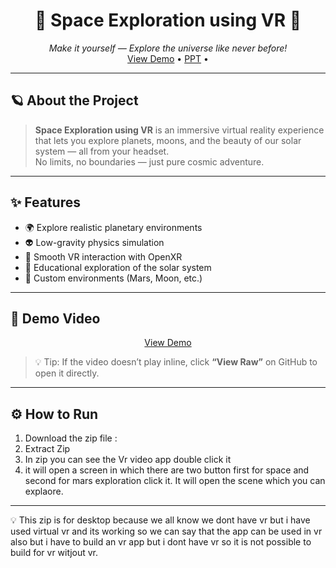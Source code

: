 <!-- PROJECT LOGO -->
<h1 align="center">🚀 Space Exploration using VR 🌌</h1>

<p align="center">
  <em>Make it yourself — Explore the universe like never before!</em>
  <br>
  <a href="https://github.com/HKgaminghub/Space-exploration-using-vr/blob/main/demo.mp4">View Demo</a> •
  <a href="">PPT</a> •
</p>

---

## 🪐 About the Project

> **Space Exploration using VR** is an immersive virtual reality experience that lets you explore planets, moons, and the beauty of our solar system — all from your headset.  
> No limits, no boundaries — just pure cosmic adventure.

---

## ✨ Features

- 🌍 Explore realistic planetary environments  
- 👽 Low-gravity physics simulation  
- 🚀 Smooth VR interaction with OpenXR  
- 🔭 Educational exploration of the solar system  
- 💫 Custom environments (Mars, Moon, etc.)

---

## 🎥 Demo Video

<p align="center">
   <a href="https://github.com/HKgaminghub/Space-exploration-using-vr/blob/main/demo.mp4">View Demo</a>
</p>

> 💡 Tip: If the video doesn’t play inline, click **“View Raw”** on GitHub to open it directly.

---


## ⚙️ How to Run

1. Download the zip file :
2. Extract Zip
3. In zip you can see the Vr video app double click it
4. it will open a screen in which there are two button first for space and second for mars exploration click it. It will open the scene which you can explaore.

---
💡 This zip is for desktop because we all know we dont have vr but i have used virtual vr and its working so we can say that the app can be used in vr also but i have to build an vr app but i dont have vr so it is not possible to build for vr witjout vr.

   
